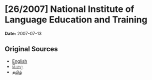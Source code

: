 # [26/2007] National Institute of Language Education and Training

**Date:** 2007-07-13

## Original Sources

- [English](https://documents.gov.lk/view/acts/2007/7/26-2007_E.pdf)
- [සිංහල](https://documents.gov.lk/view/acts/2007/7/26-2007_S.pdf)
- [தமிழ்](https://documents.gov.lk/view/acts/2007/7/26-2007_T.pdf)
